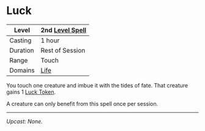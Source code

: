 # Luck

| Level    | 2nd [Level Spell](../../../Spell%20Level.md) |
| -------- | -------------------------------------------- |
| Casting  | 1 hour                                       |
| Duration | Rest of Session                              |
| Range    | Touch                                        |
| Domains  | [Life](../../../Spell%20Domains/Life.md)     |

You touch one creature and imbue it with the tides of fate. That creature gains 1 [Luck Token](../../../../Game%20Procedures/Dice%20Rolls/Luck%20Tokens.md).

A creature can only benefit from this spell once per session.

---
*Upcast: None.*
